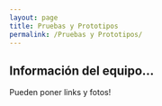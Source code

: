 ```yaml
---
layout: page
title: Pruebas y Prototipos
permalink: /Pruebas y Prototipos/
---
```


## Información del equipo...

Pueden poner links y fotos!
